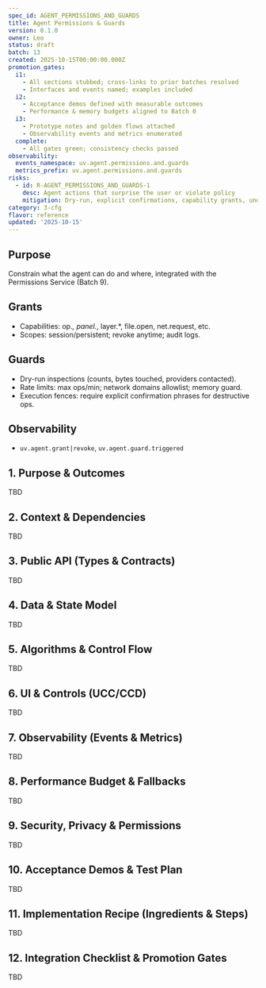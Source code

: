 ```yaml
---
spec_id: AGENT_PERMISSIONS_AND_GUARDS
title: Agent Permissions & Guards
version: 0.1.0
owner: Leo
status: draft
batch: 13
created: 2025-10-15T00:00:00.000Z
promotion_gates:
  i1:
    - All sections stubbed; cross-links to prior batches resolved
    - Interfaces and events named; examples included
  i2:
    - Acceptance demos defined with measurable outcomes
    - Performance & memory budgets aligned to Batch 0
  i3:
    - Prototype notes and golden flows attached
    - Observability events and metrics enumerated
  complete:
    - All gates green; consistency checks passed
observability:
  events_namespace: uv.agent.permissions.and.guards
  metrics_prefix: uv.agent.permissions.and.guards
risks:
  - id: R-AGENT_PERMISSIONS_AND_GUARDS-1
    desc: Agent actions that surprise the user or violate policy
    mitigation: Dry-run, explicit confirmations, capability grants, undo-first policy
category: 3-cfg
flavor: reference
updated: '2025-10-15'
---
```


## Purpose
Constrain what the agent can do and where, integrated with the Permissions Service (Batch 9).

## Grants
- Capabilities: op.*, panel.*, layer.*, file.open, net.request, etc.
- Scopes: session/persistent; revoke anytime; audit logs.

## Guards
- Dry-run inspections (counts, bytes touched, providers contacted).
- Rate limits: max ops/min; network domains allowlist; memory guard.
- Execution fences: require explicit confirmation phrases for destructive ops.

## Observability
- `uv.agent.grant|revoke`, `uv.agent.guard.triggered`

## 1. Purpose & Outcomes
TBD


## 2. Context & Dependencies
TBD


## 3. Public API (Types & Contracts)
TBD


## 4. Data & State Model
TBD


## 5. Algorithms & Control Flow
TBD


## 6. UI & Controls (UCC/CCD)
TBD


## 7. Observability (Events & Metrics)
TBD


## 8. Performance Budget & Fallbacks
TBD


## 9. Security, Privacy & Permissions
TBD


## 10. Acceptance Demos & Test Plan
TBD


## 11. Implementation Recipe (Ingredients & Steps)
TBD


## 12. Integration Checklist & Promotion Gates
TBD
